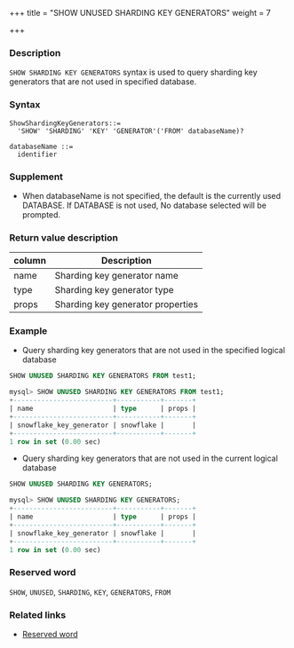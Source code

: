 +++
title = "SHOW UNUSED SHARDING KEY GENERATORS"
weight = 7

+++

### Description

`SHOW SHARDING KEY GENERATORS` syntax is used to query sharding key generators that are not used in specified database.

### Syntax

```
ShowShardingKeyGenerators::=
  'SHOW' 'SHARDING' 'KEY' 'GENERATOR'('FROM' databaseName)?

databaseName ::=
  identifier
```

### Supplement

- When databaseName is not specified, the default is the currently used DATABASE. If DATABASE is not used, No database selected will be prompted.

### Return value description

| column                 | Description                          |
| -----------------------| -------------------------------------|
| name                   | Sharding key generator name          |
| type                   | Sharding key generator type          |
| props                  | Sharding key generator properties    |

### Example

- Query sharding key generators that are not used in the specified logical database

```sql
SHOW UNUSED SHARDING KEY GENERATORS FROM test1;
```

```sql
mysql> SHOW UNUSED SHARDING KEY GENERATORS FROM test1;
+-------------------------+-----------+-------+
| name                    | type      | props |
+-------------------------+-----------+-------+
| snowflake_key_generator | snowflake |       |
+-------------------------+-----------+-------+
1 row in set (0.00 sec)
```

- Query sharding key generators that are not used in the current logical database

```sql
SHOW UNUSED SHARDING KEY GENERATORS;
```

```sql
mysql> SHOW UNUSED SHARDING KEY GENERATORS;
+-------------------------+-----------+-------+
| name                    | type      | props |
+-------------------------+-----------+-------+
| snowflake_key_generator | snowflake |       |
+-------------------------+-----------+-------+
1 row in set (0.00 sec)
```

### Reserved word

`SHOW`, `UNUSED`, `SHARDING`, `KEY`, `GENERATORS`, `FROM`

### Related links

- [Reserved word](/en/reference/distsql/syntax/reserved-word/)

